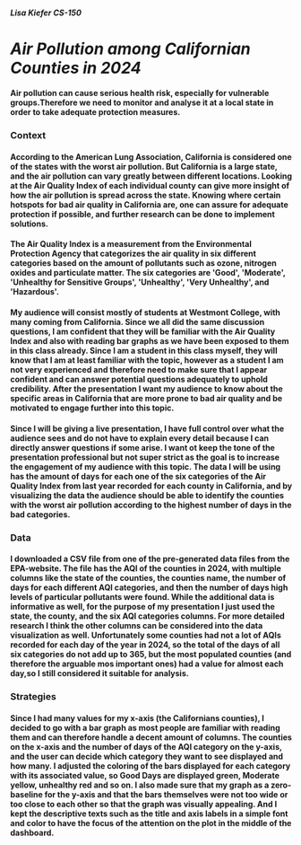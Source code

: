 ##### Lisa Kiefer CS-150

# *Air Pollution among Californian Counties in 2024*

#### Air pollution can cause serious health risk, especially for vulnerable groups.Therefore we need to monitor and analyse it at a local state in order to take adequate protection measures. 

### Context

#### According to the American Lung Association, California is considered one of the states with the worst air pollution. But California is a large state, and the air pollution can vary greatly between different locations. Looking at the Air Quality Index of each individual county can give more insight of how the air pollution is spread across the state. Knowing where certain hotspots for bad air quality in California are, one can assure for adequate protection if possible, and further research can be done to implement solutions. 

#### The Air Quality Index is a measurement from the Environmental Protection Agency that categorizes the air quality in six different categories based on the amount of pollutants such as ozone, nitrogen oxides and particulate matter. The six categories are 'Good', 'Moderate', 'Unhealthy for Sensitive Groups', 'Unhealthy', 'Very Unhealthy', and 'Hazardous'.

#### My audience will consist mostly of students at Westmont College, with many coming from California. Since we all did the same discussion questions, I am confident that they will be familiar with the Air Quality Index and also with reading bar graphs as we have been exposed to them in this class already. Since I am a student in this class myself, they will know that I am at least familiar with the topic, however as a student I am not very experienced and therefore need to make sure that I appear confident and can answer potential questions adequately to uphold credibility. After the presentation I want my audience to know about the specific areas in California that are more prone to bad air quality and be motivated to engage further into this topic. 

#### Since I will be giving a live presentation, I have full control over what the audience sees and do not have to explain every detail because I can directly answer questions if some arise. I want ot keep the tone of the presentation professional but not super strict as the goal is to increase the engagement of my audience with this topic. The data I will be using has the amount of days for each one of the six categories of the Air Quality Index from last year recorded for each county in California, and by visualizing the data the audience should be able to identify the counties with the worst air pollution according to the highest number of days in the bad categories.

### Data
#### I downloaded a CSV file from one of the pre-generated data files from the EPA-website. The file has the AQI of the counties in 2024, with multiple columns like the state of the counties, the counties name, the number of days for each different AQI categories, and then the number of days high levels of particular pollutants were found. While the additional data is informative as well, for the purpose of my presentation I just used the state, the county, and the six AQI categories columns. For more detailed research I think the other columns can be considered into the data visualization as well. Unfortunately some counties had not a lot of AQIs recorded for each day of the year in 2024, so the total of the days of all six categories do not add up to 365, but the most populated counties (and therefore the arguable mos important ones) had a value for almost each day,so I still considered it suitable for analysis.

### Strategies
#### Since I had many values for my x-axis (the Californians counties), I decided to go with a bar graph as most people are familiar with reading them and can therefore handle a decent amount of columns. The counties on the x-axis and the number of days of the AQI category on the y-axis, and the user can decide  which category they want to see displayed and how many. I adjusted the coloring of the bars displayed for each category with its associated value, so Good Days are displayed green, Moderate yellow, unhealthy red and so on. I also made sure that my graph as a zero-baseline for the y-axis and that the bars themselves were not too wide or too close to each other so that the graph was visually appealing. And I kept the descriptive texts such as the title and axis labels in a simple font and color to have the focus of the attention on the plot in the middle of the dashboard.
